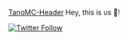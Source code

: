 [TanoMC-Header](https://user-images.githubusercontent.com/74465789/171459485-1c901945-e9ee-4ba5-a062-dbf57da5292f.png)
Hey, this is us 👋!

[![Twitter Follow](https://img.shields.io/twitter/follow/TanoMCnet?color=1DA1F2&logo=twitter&style=for-the-badge)](https://twitter.com/intent/follow?original_referer=https%3A%2F%2Fgithub.com%2TanoMC&screen_name=TanoMCnet)
